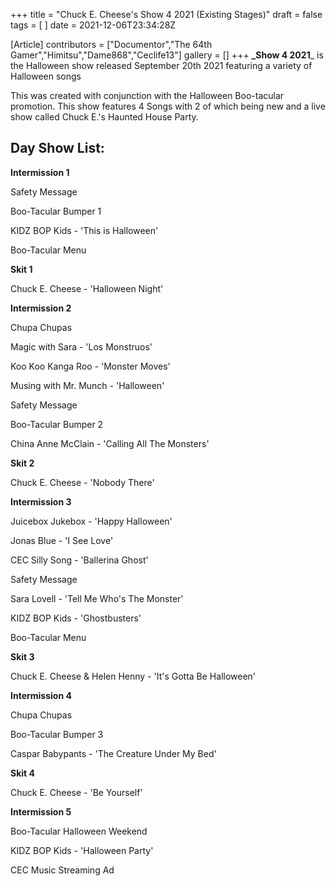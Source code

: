 +++
title = "Chuck E. Cheese's Show 4 2021 (Existing Stages)"
draft = false
tags = [ ]
date = 2021-12-06T23:34:28Z

[Article]
contributors = ["Documentor","The 64th Gamer","Himitsu","Dame868","Ceclife13"]
gallery = []
+++
**_Show 4 2021**_ is the Halloween show released September 20th 2021 featuring a variety of Halloween songs

This was created with conjunction with the Halloween Boo-tacular promotion. This show features 4 Songs with 2 of which being new and a live show called Chuck E.'s Haunted House Party.

## Day Show List: ##
**Intermission 1**

Safety Message

Boo-Tacular Bumper 1

KIDZ BOP Kids - 'This is Halloween'

Boo-Tacular Menu

**Skit 1**

Chuck E. Cheese - 'Halloween Night'

**Intermission 2**

Chupa Chupas

Magic with Sara - 'Los Monstruos' 

Koo Koo Kanga Roo - 'Monster Moves'

Musing with Mr. Munch - 'Halloween'

Safety Message

Boo-Tacular Bumper 2

China Anne McClain - 'Calling All The Monsters'

**Skit 2** 

Chuck E. Cheese - 'Nobody There'

**Intermission 3**

Juicebox Jukebox - 'Happy Halloween'

Jonas Blue - 'I See Love'

CEC Silly Song - 'Ballerina Ghost'

Safety Message

Sara Lovell - 'Tell Me Who's The Monster'

KIDZ BOP Kids - 'Ghostbusters'

Boo-Tacular Menu

**Skit 3**

Chuck E. Cheese & Helen Henny - 'It's Gotta Be Halloween'

**Intermission 4**

Chupa Chupas

Boo-Tacular Bumper 3

Caspar Babypants - 'The Creature Under My Bed'

**Skit 4**

Chuck E. Cheese - 'Be Yourself'

**Intermission 5**

Boo-Tacular Halloween Weekend

KIDZ BOP Kids - 'Halloween Party'

CEC Music Streaming Ad